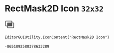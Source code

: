 # RectMask2D Icon `32x32`
<img src="/img/RectMask2D%20Icon.png" width=32 height=32>

``` CSharp
EditorGUIUtility.IconContent("RectMask2D Icon")
```
```
-8651892580378633289
```
